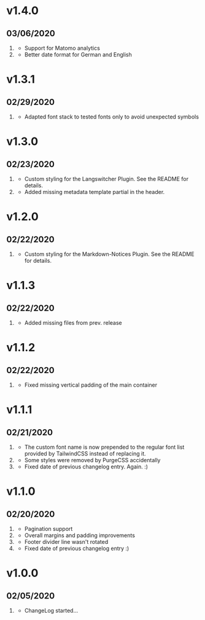 # v1.4.0
##  03/06/2020

1. [](#new)
    * Support for Matomo analytics
1. [](#improved)
    * Better date format for German and English

# v1.3.1
##  02/29/2020

1. [](#improved)
    * Adapted font stack to tested fonts only to avoid unexpected symbols

# v1.3.0
##  02/23/2020

1. [](#new)
    * Custom styling for the Langswitcher Plugin. See the README for details.
1. [](#bugfix)
    * Added missing metadata template partial in the header.

# v1.2.0
##  02/22/2020

1. [](#new)
    * Custom styling for the Markdown-Notices Plugin. See the README for details.

# v1.1.3
##  02/22/2020

1. [](#bugfix)
    * Added missing files from prev. release

# v1.1.2
##  02/22/2020

1. [](#bugfix)
    * Fixed missing vertical padding of the main container

# v1.1.1
##  02/21/2020

1. [](#improved)
    * The custom font name is now prepended to the regular font list provided by TailwindCSS instead of replacing it.
1. [](#bugfix)
    * Some styles were removed by PurgeCSS accidentally
1. [](#bugfix)
    * Fixed date of previous changelog entry. Again. :)

# v1.1.0
##  02/20/2020

1. [](#new)
    * Pagination support
1. [](#improved)
    * Overall margins and padding improvements
1. [](#bugfix)
    * Footer divider line wasn't rotated
1. [](#bugfix)
    * Fixed date of previous changelog entry :)

# v1.0.0
##  02/05/2020

1. [](#new)
    * ChangeLog started...
